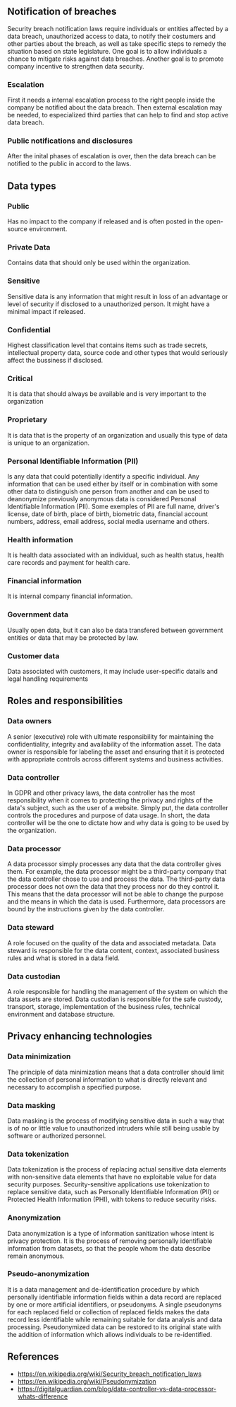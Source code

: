 ## Notification of breaches
Security breach notification laws require individuals or entities affected by a data breach, unauthorized access to data, to notify their costumers and other parties about the breach, as well as take specific steps to remedy the situation based on state legislature. One goal is to allow individuals a chance to mitigate risks against data breaches. Another goal is to promote company incentive to strengthen data security.
### Escalation
First it needs a internal escalation process to the right people inside the company be notified about the data breach. Then external escalation may be needed, to especialized third parties that can help to find and stop active data breach.
### Public notifications and disclosures
After the inital phases of escalation is over, then the data breach can be notified to the public in accord to the laws.
## Data types
### Public
Has no impact to the company if released and is often posted in the open-source environment.
### Private Data
Contains data that should only be used within the organization.
### Sensitive
Sensitive data is any information that might result in loss of an advantage or level of security if disclosed to a unauthorized person. It might have a minimal impact if released.
### Confidential
Highest classification level that contains items such as trade secrets, intellectual property data, source code and other types that would seriously affect the bussiness if disclosed.
### Critical
It is data that should always be available and is very important to the organization
### Proprietary
It is data that is the property of an organization and usually this type of data is unique to an organization.
### Personal Identifiable Information (PII)
Is any data that could potentially identify a specific individual. Any information that can be used either by itself or in combination with some other data to distinguish one person from another and can be used to deanonymize previously anonymous data is considered Personal Identifiable Information (PII). Some exemples of PII are full name, driver's license, date of birth, place of birth, biometric data, financial account numbers, address, email address, social media username and others.
### Health information
It is health data associated with an individual, such as health status, health care records and payment for health care.
### Financial information
It is internal company financial information.
### Government data
Usually open data, but it can also be data transfered between government entities or data that may be protected by law.
### Customer data
Data associated with customers, it may include user-specific datails and legal handling requirements
## Roles and responsibilities
### Data owners
A senior (executive) role with ultimate responsibility for maintaining the confidentiality, integrity and availability of the information asset. The data owner is responsible for labeling the asset and ensuring that it is protected with appropriate controls across different systems and business activities.
### Data controller
In GDPR and other privacy laws, the data controller has the most responsibility when it comes to protecting the privacy and rights of the data's subject, such as the user of a website. Simply put, the data controller controls the procedures and purpose of data usage. In short, the data controller will be the one to dictate how and why data is going to be used by the organization.
### Data processor
A data processor simply processes any data that the data controller gives them. For example, the data processor might be a third-party company that the data controller chose to use and process the data. The third-party data processor does not own the data that they process nor do they control it. This means that the data processor will not be able to change the purpose and the means in which the data is used. Furthermore, data processors are bound by the instructions given by the data controller.
### Data steward
A role focused on the quality of the data and associated metadata. Data steward is responsible for the data content, context, associated business rules and what is stored in a data field.
### Data custodian
A role responsible for handling the management of the system on which the data assets are stored. Data custodian is responsible for the safe custody, transport, storage, implementation of the business rules, technical environment and database structure.

## Privacy enhancing technologies
### Data minimization
The principle of data minimization means that a data controller should limit the collection of personal information to what is directly relevant and necessary to accomplish a specified purpose.
### Data masking
Data masking is the process of modifying sensitive data in such a way that is of no or little value to unauthorized intruders while still being usable by software or authorized personnel.
### Data tokenization
Data tokenization is the process of replacing actual sensitive data elements with non-sensitive data elements that have no exploitable value for data security purposes. Security-sensitive applications use tokenization to replace sensitive data, such as Personally Identifiable Information (PII) or Protected Health Information (PHI), with tokens to reduce security risks. 
### Anonymization
Data anonymization is a type of information sanitization whose intent is privacy protection. It is the process of removing personally identifiable information from datasets, so that the people whom the data describe remain anonymous.
### Pseudo-anonymization
It is a data management and de-identification procedure by which personally identifiable information fields within a data record are replaced by one or more artificial identifiers, or pseudonyms. A single pseudonyms for each replaced field or collection of replaced fields makes the data record less identifiable while remaining suitable for data analysis and data processing. Pseudonymized data can be restored to its original state with the addition of information which allows individuals to be re-identified.

## References
- https://en.wikipedia.org/wiki/Security_breach_notification_laws
- https://en.wikipedia.org/wiki/Pseudonymization
- https://digitalguardian.com/blog/data-controller-vs-data-processor-whats-difference
